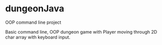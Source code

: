 # dungeonJava
OOP command line project


Basic command line, OOP dungeon game with Player moving through 2D char array with keyboard input.
